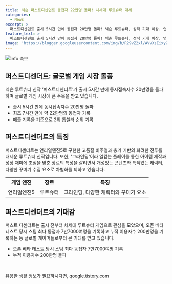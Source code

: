 ```yaml
---
title: 넥슨 퍼스트디센던트 동접자 22만명 돌파! 차세대 루트슈터 대세
categories:
  - News
excerpt: >
  퍼스트디센던트 출시 5시간 만에 동접자 20만명 돌파! 넥슨 루트슈터, 성적 기대 이상. 언리얼엔진5로 구현한 고품질 비주얼과 총기 기반의 화려한 전투. PC, 콘솔 등 다양한 플랫폼에서 지원하며 크로스 플레이도 가능. 출시 전부터 기대를 모은 퍼스트디센던트, 차세대 루트슈터로 주목받고 있음.
feature_text: >
  퍼스트디센던트 출시 5시간 만에 동접자 20만명 돌파! 넥슨 루트슈터, 성적 기대 이상. 언리얼엔진5로 구현한 고품질 비주얼과 총기 기반의 화려한 전투. PC, 콘솔 등 다양한 플랫폼에서 지원하며 크로스 플레이도 가능. 출시 전부터 기대를 모은 퍼스트디센던트, 차세대 루트슈터로 주목받고 있음.
image: 'https://blogger.googleusercontent.com/img/b/R29vZ2xl/AVvXsEixyZcFfHzMRdzZMjFBmAUKJYCLCGyLL1o632UiGVXcaFdKo_bkvkuCioo0uUKlGfBVcT3P84aROyZIXSBEx3Aw5nCQ3pTgDom1WDC4m8eifvWiAmWEEVb4x6G_l8C0QH225ldMjyaFvpxGEBGNO37VmDTDMHGhJPq73UglMfDca1-0aw/s1600/blogspot.png'
---
```


<p><img src="https://blogger.googleusercontent.com/img/b/R29vZ2xl/AVvXsEixyZcFfHzMRdzZMjFBmAUKJYCLCGyLL1o632UiGVXcaFdKo_bkvkuCioo0uUKlGfBVcT3P84aROyZIXSBEx3Aw5nCQ3pTgDom1WDC4m8eifvWiAmWEEVb4x6G_l8C0QH225ldMjyaFvpxGEBGNO37VmDTDMHGhJPq73UglMfDca1-0aw/s1600/blogspot.png" alt="info 속보" /></p>

<h2 data-ke-size="size26">퍼스트디센더트: 글로벌 게임 시장 돌풍</h2>

<p data-ke-size="size16">넥슨 루트슈터 신작 ‘퍼스트디센더트’가 출시 5시간 만에 동시접속자수 20만명을 돌파하며 글로벌 게임 시장에 큰 주목을 받고 있습니다.</p>

<ul>
  <li>출시 5시간 만에 동시접속자수 20만명 돌파</li>
  <li>최초 7시간 만에 약 22만명의 동접자 기록</li>
  <li>매출 기록을 기준으로 2위 톱셀러 순위 기록</li>
</ul>

<h2 data-ke-size="size26">퍼스트디센더트의 특징</h2>

<p data-ke-size="size16">퍼스트디센더트는 언리얼엔진5로 구현한 고품질 비주얼과 총기 기반의 화려한 전투를 내세운 루트슈터 신작입니다. 또한, '그라인딩'이라 일컫는 플레이를 통한 아이템 제작과 성장 재미에 초점을 맞춘 장르의 특성을 살리면서 개성있는 콘텐츠와 특색있는 캐릭터, 다양한 꾸미기 수집 요소로 차별화를 꾀하고 있습니다.</p>

<table>
  <tr>
    <td style="text-align: center; height: 17px;"><b>게임 엔진</b></td>
    <td style="text-align: center; height: 17px;"><b>장르</b></td>
    <td style="text-align: center; height: 17px;"><b>특징</b></td>
  </tr>
  <tr>
    <td style="text-align: center;">언리얼엔진5</td>
    <td style="text-align: center;">루트슈터</td>
    <td style="text-align: center;">그라인딩, 다양한 캐릭터와 꾸미기 요소</td>
  </tr>
</table>

<h2 data-ke-size="size26">퍼스트디센더트의 기대감</h2>

<p data-ke-size="size16">퍼스트 디센더트는 출시 전부터 차세대 루트슈터 게임으로 관심을 모았으며, 오픈 베타 테스트 당시 스팀 최다 동접자 7만7000여명을 기록하고 누적 이용자수 200만명을 기록하는 등 글로벌 게이머들로부터 큰 기대를 받고 있습니다.</p>

<ul>
  <li>오픈 베타 테스트 당시 스팀 최다 동접자 7만7000여명 기록</li>
  <li>누적 이용자수 200만명 돌파</li>
</ul>

<p data-ke-size="size16">&nbsp;</p>
유용한 생활 정보가 필요하시다면, <a href="https://qoogle.tistory.com" rel="dofollow">qoogle.tistory.com</a>



